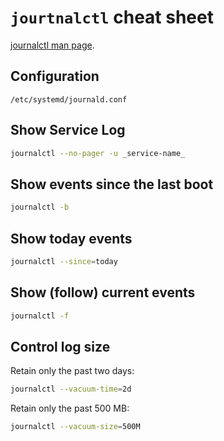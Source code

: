 # `jourtnalctl` cheat sheet

[journalctl man page](https://www.man7.org/linux/man-pages/man1/journalctl.1.html).

## Configuration

```
/etc/systemd/journald.conf
```

## Show Service Log


```sh
journalctl --no-pager -u _service-name_
```
## Show events since the last boot

```sh
journalctl -b
```

## Show today events

```sh
journalctl --since=today
```

## Show (follow) current events

```sh
journalctl -f
```

## Control log size

Retain only the past two days:

```sh
journalctl --vacuum-time=2d
```

Retain only the past 500 MB:

```sh
journalctl --vacuum-size=500M
```
